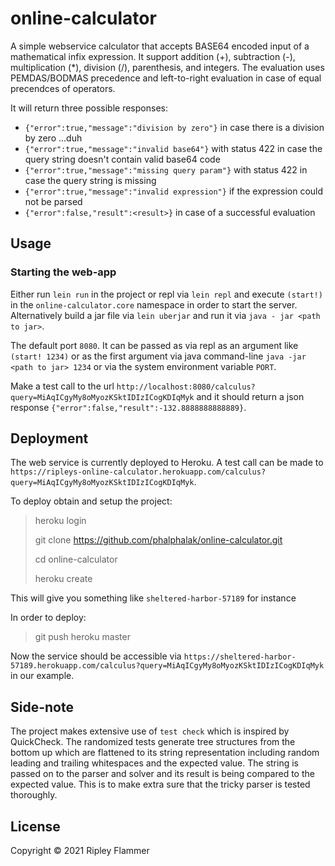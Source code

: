 # online-calculator

A simple webservice calculator that accepts BASE64 encoded input of a mathematical
infix expression. It support addition (+), subtraction (-), multiplication (*),
division (/), parenthesis, and integers. The evaluation uses PEMDAS/BODMAS precedence
and left-to-right evaluation in case of equal precendces of operators.

It will return three possible responses:
* `{"error":true,"message":"division by zero"}` in case there is a division by zero ...duh
* `{"error":true,"message":"invalid base64"}` with status 422 in case the query string doesn't contain valid base64 code
* `{"error":true,"message":"missing query param"}` with status 422 in case the query string is missing
* `{"error":true,"message":"invalid expression"}` if the expression could not be parsed
* `{"error":false,"result":<result>}` in case of a successful evaluation

## Usage

### Starting the web-app

Either run `lein run` in the project or repl via `lein repl` and execute `(start!)` in
the `online-calculator.core` namespace in order to start the server. Alternatively build
a jar file via `lein uberjar` and run it via `java - jar <path to jar>`.

The default port `8080`. It can be passed as via repl as an argument like `(start! 1234)`
or as the first argument via java command-line `java -jar <path to jar> 1234` or via the
system environment variable `PORT`.

Make a test call to the url `http://localhost:8080/calculus?query=MiAqICgyMy8oMyozKSktIDIzICogKDIqMyk` and it should return a json response `{"error":false,"result":-132.8888888888889}`.

## Deployment

The web service is currently deployed to Heroku. A test call can be made to
`https://ripleys-online-calculator.herokuapp.com/calculus?query=MiAqICgyMy8oMyozKSktIDIzICogKDIqMyk`.

To deploy obtain and setup the project:

> heroku login
>
> git clone https://github.com/phalphalak/online-calculator.git
>
> cd online-calculator
>
> heroku create

This will give you something like `sheltered-harbor-57189` for instance

In order to deploy:

> git push heroku master

Now the service should be accessible via `https://sheltered-harbor-57189.herokuapp.com/calculus?query=MiAqICgyMy8oMyozKSktIDIzICogKDIqMyk` in our example.

## Side-note

The project makes extensive use of `test check` which is inspired by QuickCheck.
The randomized tests generate tree structures from the bottom up which are flattened to its
string representation including random leading and trailing whitespaces and the expected value.
The string is passed on to the parser and solver and its result is being compared to the
expected value. This is to make extra sure that the tricky parser is tested thoroughly.

## License

Copyright © 2021 Ripley Flammer
